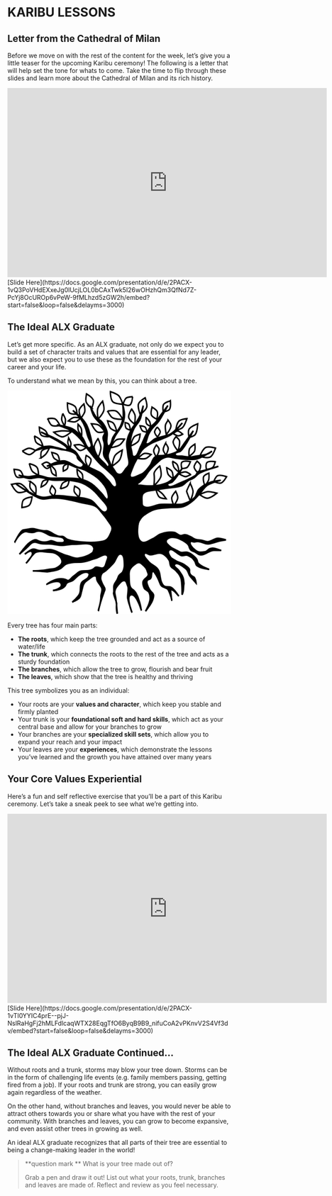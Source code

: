 # KARIBU LESSONS

## Letter from the Cathedral of Milan

Before we move on with the rest of the content for the week, let’s give you a little teaser for the upcoming Karibu ceremony! The following is a letter that will help set the tone for whats to come. Take the time to flip through these slides and learn more about the Cathedral of Milan and its rich history.

<iframe src="https://docs.google.com/presentation/d/e/2PACX-1vQ3PoVHdEXxeJg0lUcjLOL0bCAxTwk5I26wOHzhQm3QfNd7Z-PcYj8OcUROp6vPeW-9fMLhzd5zGW2h/embed?start=false&loop=false&delayms=3000" frameborder="0" width="720" height="427" allowfullscreen="true" mozallowfullscreen="true" webkitallowfullscreen="true"></iframe>
[Slide Here](https://docs.google.com/presentation/d/e/2PACX-1vQ3PoVHdEXxeJg0lUcjLOL0bCAxTwk5I26wOHzhQm3QfNd7Z-PcYj8OcUROp6vPeW-9fMLhzd5zGW2h/embed?start=false&loop=false&delayms=3000)

## The Ideal ALX Graduate

Let’s get more specific. As an ALX graduate, not only do we expect you to build a set of character traits and values that are essential for any leader, but we also expect you to use these as the foundation for the rest of your career and your life.

To understand what we mean by this, you can think about a tree.

[![A Tree](content/tree.png)](content/tree.png)

Every tree has four main parts:

+ **The roots**, which keep the tree grounded and act as a source of water/life
+ **The trunk**, which connects the roots to the rest of the tree and acts as a sturdy foundation
+ **The branches**, which allow the tree to grow, flourish and bear fruit
+ **The leaves**, which show that the tree is healthy and thriving

This tree symbolizes you as an individual:

- Your roots are your **values and character**, which keep you stable and firmly planted
- Your trunk is your **foundational soft and hard skills**, which act as your central base and allow for your branches to grow
- Your branches are your **specialized skill sets**, which allow you to expand your reach and your impact
- Your leaves are your **experiences**, which demonstrate the lessons you’ve learned and the growth you have attained over many years

## Your Core Values Experiential

Here’s a fun and self reflective exercise that you’ll be a part of this Karibu ceremony. Let’s take a sneak peek to see what we’re getting into.

<iframe src="https://docs.google.com/presentation/d/e/2PACX-1vTI0YYIC4prE--pjJ-NslRaHgFj2hMLFdlcaqWTX28EqgTfO6ByqB9B9_nifuCoA2vPKnvV2S4Vf3dv/embed?start=false&loop=false&delayms=3000" frameborder="0" width="720" height="427" allowfullscreen="true" mozallowfullscreen="true" webkitallowfullscreen="true"></iframe>
 [Slide Here](https://docs.google.com/presentation/d/e/2PACX-1vTI0YYIC4prE--pjJ-NslRaHgFj2hMLFdlcaqWTX28EqgTfO6ByqB9B9_nifuCoA2vPKnvV2S4Vf3dv/embed?start=false&loop=false&delayms=3000)

## The Ideal ALX Graduate Continued...

Without roots and a trunk, storms may blow your tree down. Storms can be in the form of challenging life events (e.g. family members passing, getting fired from a job). If your roots and trunk are strong, you can easily grow again regardless of the weather.


On the other hand, without branches and leaves, you would never be able to attract others towards you or share what you have with the rest of your community. With branches and leaves, you can grow to become expansive, and even assist other trees in growing as well.

An ideal ALX graduate recognizes that all parts of their tree are essential to being a change-making leader in the world!

>
> **question mark **
> What is your tree made out of?
>
> Grab a pen and draw it out! List out what your roots, trunk, branches and leaves are made of.
> Reflect and review as you feel necessary.
>
